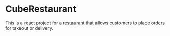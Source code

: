 # CubeRestaurant
This is a react project for a restaurant that allows customers to place orders for takeout or delivery.
